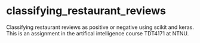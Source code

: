 # classifying_restaurant_reviews
Classifying restaurant reviews as positive or negative using scikit and keras. This is an assignment in the artifical intelligence course TDT4171 at NTNU.
